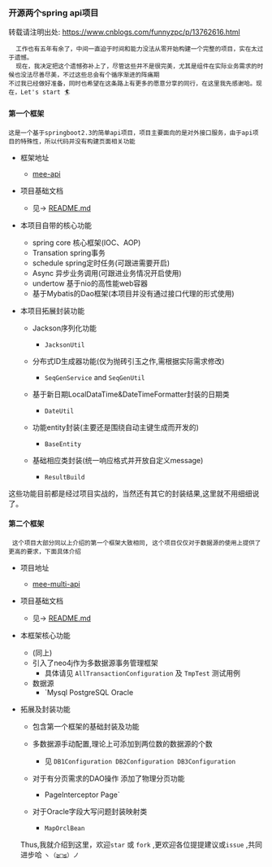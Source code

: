 
### 开源两个spring api项目

转载请注明出处: https://www.cnblogs.com/funnyzpc/p/13762616.html

```
  工作也有五年有余了，中间一直迫于时间和能力没法从零开始构建一个完整的项目，实在太过于遗憾。
  现在，我决定把这个遗憾弥补上了，尽管这些并不是很完美，尤其是组件在实际业务需求的时候也没法尽善尽美，不过这些总会有个循序渐进的阵痛期
不过我已经做好准备，同时也希望在这条路上有更多的愿意分享的同行，在这里我先感谢哈。现在，Let's start 🏄‍  
```

#### 第一个框架
 
 `这是一个基于springboot2.3的简单api项目，项目主要面向的是对外接口服务，由于api项目的特殊性，所以代码并没有构建页面相关功能`

+ 框架地址
  - [mee-api](https://github.com/funnyzpc/mee-api)

+ 项目基础文档
  - 见-> [README.md](https://github.com/funnyzpc/mee-api/blob/master/README.md)
  
+ 本项目自带的核心功能
  - spring core 核心框架(IOC、AOP)
  - Transation spring事务
  - schedule spring定时任务(可跟进需要开启)
  - Async 异步业务调用(可跟进业务情况开启使用)
  - undertow 基于nio的高性能web容器
  - 基于Mybatis的Dao框架(本项目并没有通过接口代理的形式使用)

+ 本项目拓展封装功能
  - Jackson序列化功能
    - `JacksonUtil`
    
  - 分布式ID生成器功能(仅为抛砖引玉之作,需根据实际需求修改)
    - `SeqGenService` and `SeqGenUtil`
    
  - 基于新日期LocalDataTime&DateTimeFormatter封装的日期类
    - `DateUtil`
    
  - 功能entity封装(主要还是围绕自动主键生成而开发的)
    - `BaseEntity`
    
  - 基础相应类封装(统一响应格式并开放自定义message)
    - `ResultBuild`

这些功能目前都是经过项目实战的，当然还有其它的封装结果,这里就不用细细说了。

#### 第二个框架

` 这个项目大部分同以上介绍的第一个框架大致相同, 这个项目仅仅对于数据源的使用上提供了更高的要求，下面具体介绍`

+ 项目地址
  - [mee-multi-api](https://github.com/funnyzpc/mee-multi-api)
  
+ 项目基础文档
  - 见-> [README.md](https://github.com/funnyzpc/mee-multi-api/blob/master/README.md)
  
+ 本框架核心功能
  - (同上)
  - 引入了neo4j作为多数据源事务管理框架
    - 具体请见 `AllTransactionConfiguration` 及 `TmpTest` 测试用例
  - 数据源
    - `Mysql PostgreSQL Oracle
    
+ 拓展及封装功能
  - 包含第一个框架的基础封装及功能
  
  - 多数据源手动配置,理论上可添加到两位数的数据源的个数
    - 见 `DB1Configuration DB2Configuration DB3Configuration`
    
  - 对于有分页需求的DAO操作 添加了物理分页功能
    - PageInterceptor Page`
    
  - 对于Oracle字段大写问题封装映射类
    - `MapOrclBean`

  Thus,我就介绍到这里，欢迎`star` 或 `fork` ,更欢迎各位提提建议或`issue` ,共同进步哈 `ヽ（≧□≦）ノ`

